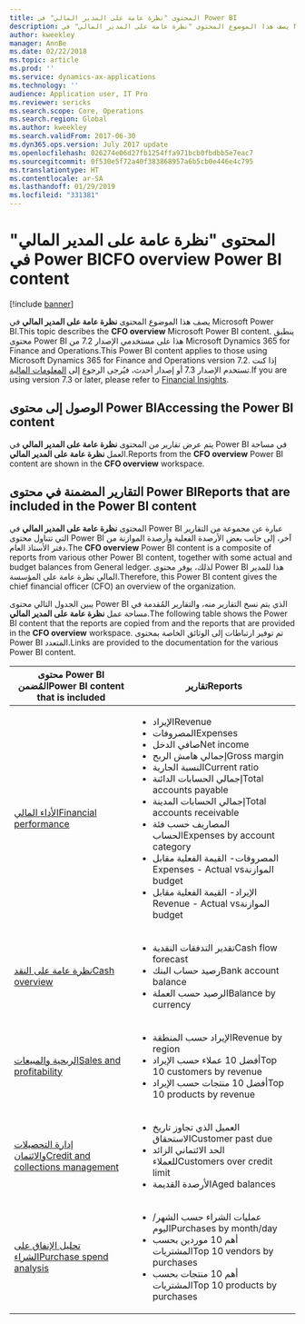```yaml
---
title: المحتوى "نظرة عامة على المدير المالي‬" في Power BI
description: يصف هذا الموضوع المحتوى "نظرة عامة على المدير المالي" في Microsoft Power BI.
author: kweekley
manager: AnnBe
ms.date: 02/22/2018
ms.topic: article
ms.prod: ''
ms.service: dynamics-ax-applications
ms.technology: ''
audience: Application user, IT Pro
ms.reviewer: sericks
ms.search.scope: Core, Operations
ms.search.region: Global
ms.author: kweekley
ms.search.validFrom: 2017-06-30
ms.dyn365.ops.version: July 2017 update
ms.openlocfilehash: 026274e06d27fb1254ffa971bcb0fbdbb5e7eac7
ms.sourcegitcommit: 0f530e5f72a40f383868957a6b5cb0e446e4c795
ms.translationtype: HT
ms.contentlocale: ar-SA
ms.lasthandoff: 01/29/2019
ms.locfileid: "331381"
---
```

# <a name="cfo-overview-power-bi-content"></a><span data-ttu-id="c9e9b-103">المحتوى "نظرة عامة على المدير المالي‬" في Power BI</span><span class="sxs-lookup"><span data-stu-id="c9e9b-103">CFO overview Power BI content</span></span>

[!include [banner](../includes/banner.md)] 

<span data-ttu-id="c9e9b-104">يصف هذا الموضوع المحتوى **نظرة عامة على المدير المالي** في Microsoft Power BI.</span><span class="sxs-lookup"><span data-stu-id="c9e9b-104">This topic describes the **CFO overview** Microsoft Power BI content.</span></span> <span data-ttu-id="c9e9b-105">ينطبق محتوى Power BI هذا على مستخدمي الإصدار 7.2 من Microsoft Dynamics 365 for Finance and Operations.</span><span class="sxs-lookup"><span data-stu-id="c9e9b-105">This Power BI content applies to those using Microsoft Dynamics 365 for Finance and Operations version 7.2.</span></span> <span data-ttu-id="c9e9b-106">إذا كنت تستخدم الإصدار 7.3 أو إصدار أحدث، فيُرجى الرجوع إلى [المعلومات المالية](financial-insights.md).</span><span class="sxs-lookup"><span data-stu-id="c9e9b-106">If you are using version 7.3 or later, please refer to [Financial Insights](financial-insights.md).</span></span>

## <a name="accessing-the-power-bi-content"></a><span data-ttu-id="c9e9b-107">الوصول إلى محتوى Power BI</span><span class="sxs-lookup"><span data-stu-id="c9e9b-107">Accessing the Power BI content</span></span>

<span data-ttu-id="c9e9b-108">يتم عرض تقارير من المحتوى **نظرة عامة على المدير المالي** في Power BI في مساحة العمل **نظرة عامة على المدير المالي**.</span><span class="sxs-lookup"><span data-stu-id="c9e9b-108">Reports from the **CFO overview** Power BI content are shown in the **CFO overview** workspace.</span></span>

## <a name="reports-that-are-included-in-the-power-bi-content"></a><span data-ttu-id="c9e9b-109">التقارير المضمنة في محتوى Power BI</span><span class="sxs-lookup"><span data-stu-id="c9e9b-109">Reports that are included in the Power BI content</span></span>
<span data-ttu-id="c9e9b-110">المحتوى **نظرة عامة على المدير المالي** في Power BI عبارة عن مجموعة من التقارير التي تتناول محتوى Power BI آخر، إلى جانب بعض الأرصدة الفعلية وأرصدة الموازنة من دفتر الأستاذ العام.</span><span class="sxs-lookup"><span data-stu-id="c9e9b-110">The **CFO overview** Power BI content is a composite of reports from various other Power BI content, together with some actual and budget balances from General ledger.</span></span> <span data-ttu-id="c9e9b-111">لذلك، يوفر محتوى Power BI هذا للمدير المالي نظرة عامة على المؤسسة.</span><span class="sxs-lookup"><span data-stu-id="c9e9b-111">Therefore, this Power BI content gives the chief financial officer (CFO) an overview of the organization.</span></span>

<span data-ttu-id="c9e9b-112">يبين الجدول التالي محتوى Power BI الذي يتم نسخ التقارير منه، والتقارير المُقدمة في مساحة عمل **نظرة عامة على المدير المالي**.</span><span class="sxs-lookup"><span data-stu-id="c9e9b-112">The following table shows the Power BI content that the reports are copied from and the reports that are provided in the **CFO overview** workspace.</span></span> <span data-ttu-id="c9e9b-113">تم توفير ارتباطات إلى الوثائق الخاصة بمحتوى Power BI المتعدد.</span><span class="sxs-lookup"><span data-stu-id="c9e9b-113">Links are provided to the documentation for the various Power BI content.</span></span>

| <span data-ttu-id="c9e9b-114">محتوى Power BI المُضمن</span><span class="sxs-lookup"><span data-stu-id="c9e9b-114">Power BI content that is included</span></span> | <span data-ttu-id="c9e9b-115">تقارير</span><span class="sxs-lookup"><span data-stu-id="c9e9b-115">Reports</span></span> |
|-----------------------------------|---------|
| [<span data-ttu-id="c9e9b-116">الأداء المالي</span><span class="sxs-lookup"><span data-stu-id="c9e9b-116">Financial performance</span></span>](financial-performance-power-bi-content-pack.md) | <ul><li><span data-ttu-id="c9e9b-117">الإيراد</span><span class="sxs-lookup"><span data-stu-id="c9e9b-117">Revenue</span></span></li><li><span data-ttu-id="c9e9b-118">المصروفات</span><span class="sxs-lookup"><span data-stu-id="c9e9b-118">Expenses</span></span></li><li><span data-ttu-id="c9e9b-119">صافي الدخل</span><span class="sxs-lookup"><span data-stu-id="c9e9b-119">Net income</span></span></li><li><span data-ttu-id="c9e9b-120">إجمالي هامش الربح</span><span class="sxs-lookup"><span data-stu-id="c9e9b-120">Gross margin</span></span></li><li><span data-ttu-id="c9e9b-121">النسبة الجارية</span><span class="sxs-lookup"><span data-stu-id="c9e9b-121">Current ratio</span></span></li><li><span data-ttu-id="c9e9b-122">إجمالي الحسابات الدائنة</span><span class="sxs-lookup"><span data-stu-id="c9e9b-122">Total accounts payable</span></span></li><li><span data-ttu-id="c9e9b-123">إجمالي الحسابات المدينة</span><span class="sxs-lookup"><span data-stu-id="c9e9b-123">Total accounts receivable</span></span></li><li><span data-ttu-id="c9e9b-124">المصاريف حسب فئة الحساب</span><span class="sxs-lookup"><span data-stu-id="c9e9b-124">Expenses by account category</span></span></li><li><span data-ttu-id="c9e9b-125">المصروفات- ‏‫القيمة الفعلية مقابل الموازنة</span><span class="sxs-lookup"><span data-stu-id="c9e9b-125">Expenses - Actual vs budget</span></span></li><li><span data-ttu-id="c9e9b-126">الإيراد- ‏‫القيمة الفعلية مقابل الموازنة</span><span class="sxs-lookup"><span data-stu-id="c9e9b-126">Revenue - Actual vs budget</span></span></li></ul> |
| [<span data-ttu-id="c9e9b-127">نظرة عامة على النقد</span><span class="sxs-lookup"><span data-stu-id="c9e9b-127">Cash overview</span></span>](../../financials/cash-bank-management/Cash-Overview-Power-BI-content.md) | <ul><li><span data-ttu-id="c9e9b-128">تقدير التدفقات النقدية</span><span class="sxs-lookup"><span data-stu-id="c9e9b-128">Cash flow forecast</span></span></li><li><span data-ttu-id="c9e9b-129">رصيد حساب البنك</span><span class="sxs-lookup"><span data-stu-id="c9e9b-129">Bank account balance</span></span></li><li><span data-ttu-id="c9e9b-130">الرصيد حسب العملة</span><span class="sxs-lookup"><span data-stu-id="c9e9b-130">Balance by currency</span></span></li></ul> |
| [<span data-ttu-id="c9e9b-131">الربحية والمبيعات</span><span class="sxs-lookup"><span data-stu-id="c9e9b-131">Sales and profitability</span></span>](sales-profitability-performance-content-pack.md) | <ul><li><span data-ttu-id="c9e9b-132">الإيراد حسب المنطقة</span><span class="sxs-lookup"><span data-stu-id="c9e9b-132">Revenue by region</span></span></li><li><span data-ttu-id="c9e9b-133">أفضل 10 عملاء حسب الإيراد</span><span class="sxs-lookup"><span data-stu-id="c9e9b-133">Top 10 customers by revenue</span></span></li><li><span data-ttu-id="c9e9b-134">أفضل 10 منتجات حسب الإيراد</span><span class="sxs-lookup"><span data-stu-id="c9e9b-134">Top 10 products by revenue</span></span></li></ul> |
| [<span data-ttu-id="c9e9b-135">إدارة التحصيلات والائتمان</span><span class="sxs-lookup"><span data-stu-id="c9e9b-135">Credit and collections management</span></span>](../../financials/accounts-receivable/credit-collections-power-bi.md) | <ul><li><span data-ttu-id="c9e9b-136">العميل الذي تجاوز تاريخ الاستحقاق</span><span class="sxs-lookup"><span data-stu-id="c9e9b-136">Customer past due</span></span></li><li><span data-ttu-id="c9e9b-137">الحد الائتماني الزائد للعملاء</span><span class="sxs-lookup"><span data-stu-id="c9e9b-137">Customers over credit limit</span></span></li><li><span data-ttu-id="c9e9b-138">الأرصدة القديمة</span><span class="sxs-lookup"><span data-stu-id="c9e9b-138">Aged balances</span></span></li></ul> |
| [<span data-ttu-id="c9e9b-139">تحليل الإنفاق على الشراء</span><span class="sxs-lookup"><span data-stu-id="c9e9b-139">Purchase spend analysis</span></span>](../../financials/accounts-receivable/credit-collections-power-bi.md) | <ul><li><span data-ttu-id="c9e9b-140">عمليات الشراء حسب الشهر/اليوم</span><span class="sxs-lookup"><span data-stu-id="c9e9b-140">Purchases by month/day</span></span></li><li><span data-ttu-id="c9e9b-141">أهم 10 موردين بحسب المشتريات</span><span class="sxs-lookup"><span data-stu-id="c9e9b-141">Top 10 vendors by purchases</span></span></li><li><span data-ttu-id="c9e9b-142">أهم 10 منتجات بحسب المشتريات</span><span class="sxs-lookup"><span data-stu-id="c9e9b-142">Top 10 products by purchases</span></span></li></ul> |
